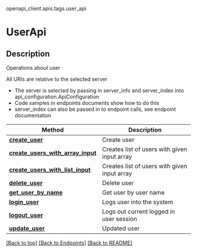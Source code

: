 <a name="top"></a>
openapi_client.apis.tags.user_api
# UserApi

## Description
Operations about user

All URIs are relative to the selected server
- The server is selected by passing in server_info and server_index into api_configuration.ApiConfiguration
- Code samples in endpoints documents show how to do this
- server_index can also be passed in to endpoint calls, see endpoint documentation

Method | Description
------ | -------------
[**create_user**](../../paths/user/post.md) | Create user
[**create_users_with_array_input**](../../paths/user_create_with_array/post.md) | Creates list of users with given input array
[**create_users_with_list_input**](../../paths/user_create_with_list/post.md) | Creates list of users with given input array
[**delete_user**](../../paths/user_username/delete.md) | Delete user
[**get_user_by_name**](../../paths/user_username/get.md) | Get user by user name
[**login_user**](../../paths/user_login/get.md) | Logs user into the system
[**logout_user**](../../paths/user_logout/get.md) | Logs out current logged in user session
[**update_user**](../../paths/user_username/put.md) | Updated user

[[Back to top]](#top) [[Back to Endpoints]](../../../README.md#Endpoints) [[Back to README]](../../../README.md)
